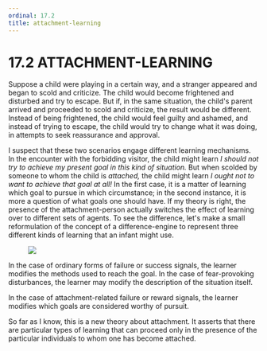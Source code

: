 ```yaml
---
ordinal: 17.2
title: attachment-learning
---
```


# 17.2 ATTACHMENT-LEARNING 

<p>Suppose a child were playing in a certain way, and a stranger appeared and began to scold and criticize. The child would become frightened and disturbed and try to escape. But if, in the same situation, the child's parent arrived and proceeded to scold and criticize, the result would be different. Instead of being frightened, the child would feel guilty and ashamed, and instead of trying to escape, the child would try to change what it was doing, in attempts to seek reassurance and approval.</p>
<p>I suspect that these two scenarios engage different learning mechanisms. In the encounter with the forbidding visitor, the child might learn <em>I should not try to achieve my present goal in this kind of situation.</em> But when scolded by someone to whom the child is <em>attached,</em> the child might learn <em>I ought not to want to achieve that goal at all!</em> In the first case, it is a matter of learning which goal to pursue in which circumstance; in the second instance, it is more a question of what goals one should have. If my theory is right, the presence of the attachment-person actually switches the effect of learning over to different sets of agents. To see the difference, let's make a small reformulation of the concept of a difference-engine to represent three different kinds of learning that an infant might use.</p>
<figure><img src="/images/ch17/17-2.png"></img></figure>
<p>In the case of ordinary forms of failure or success signals, the learner modifies the methods used to reach the goal. In the case of fear-provoking disturbances, the learner may modify the description of the situation itself.</p>
<p>In the case of attachment-related failure or reward signals, the learner modifies which goals are considered worthy of pursuit.</p>
<p>So far as I know, this is a new theory about attachment. It asserts that there are particular types of learning that can proceed only in the presence of the particular individuals to whom one has become attached.</p>